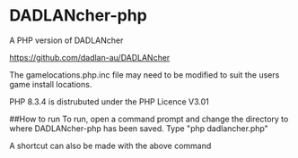 # DADLANcher-php
A PHP version of DADLANcher

https://github.com/dadlan-au/DADLANcher

The gamelocations.php.inc file may need to be modified to suit the users game install locations.

PHP 8.3.4 is distrubuted under the PHP Licence V3.01

##How to run
To run, open a command prompt and change the directory to where DADLANcher-php has been saved.
Type "php dadlancher.php"

A shortcut can also be made with the above command

